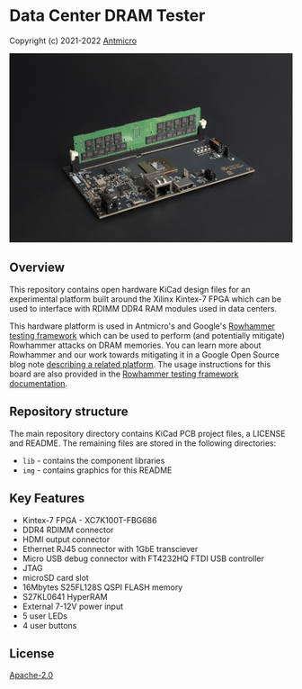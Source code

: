 # Data Center DRAM Tester

Copyright (c) 2021-2022 [Antmicro](https://antmicro.com)

![DDR4 RDIMM tester board](img/data-center-dram-tester.png)

## Overview

This repository contains open hardware KiCad design files for an experimental platform built around the Xilinx Kintex-7 FPGA which can be used to interface with RDIMM DDR4 RAM modules used in data centers.

This hardware platform is used in Antmicro's and Google's [Rowhammer testing framework](https://github.com/antmicro/litex-rowhammer-tester) which can be used to perform (and potentially mitigate) Rowhammer attacks on DRAM memories. You can learn more about Rowhammer and our work towards mitigating it in a Google Open Source blog note [describing a related platform](https://opensource.googleblog.com/2021/11/Open%20source%20DDR%20controller%20framework%20for%20mitigating%20Rowhammer.html).
The usage instructions for this board are also provided in the [Rowhammer testing framework documentation](https://litex-rowhammer-tester.readthedocs.io/en/latest/). 

## Repository structure

The main repository directory contains KiCad PCB project files, a LICENSE and README.
The remaining files are stored in the following directories:

* `lib` - contains the component libraries
* `img` - contains graphics for this README

## Key Features

* Kintex-7 FPGA - XC7K100T-FBG686
* DDR4 RDIMM connector
* HDMI output connector
* Ethernet RJ45 connector with 1GbE transciever
* Micro USB debug connector with FT4232HQ FTDI USB controller
* JTAG
* microSD card slot
* 16Mbytes S25FL128S QSPI FLASH memory
* S27KL0641 HyperRAM
* External 7-12V power input
* 5 user LEDs
* 4 user buttons

## License

[Apache-2.0](LICENSE)
